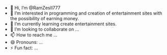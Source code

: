 - 👋 Hi, I’m @RamZesII777
- 👀 I’m interested in programming and creation of entertainment sites with the possibility of earning money.
- 🌱 I’m currently learning create entertainment sites.
- 💞️ I’m looking to collaborate on ...
- 📫 How to reach me ...
- 😄 Pronouns: ...
- ⚡ Fun fact: ...

<!---
RamZesII777/RamZesII777 is a ✨ special ✨ repository because its `README.md` (this file) appears on your GitHub profile.
You can click the Preview link to take a look at your changes.
--->
